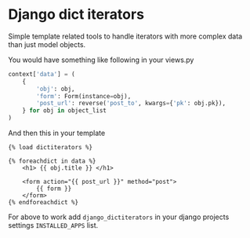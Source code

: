 Django dict iterators
=====================

Simple template related tools to handle iterators with more complex data than just model objects.

You would have something like following in your views.py

```python
context['data'] = (
    {
        'obj': obj,
        'form': Form(instance=obj),
        'post_url': reverse('post_to', kwargs={'pk': obj.pk}),
    } for obj in object_list
)
```

And then this in your template

```html+django
{% load dictiterators %}

{% foreachdict in data %}
    <h1> {{ obj.title }} </h1>

    <form action="{{ post_url }}" method="post">
        {{ form }}
    </form>
{% endforeachdict %}
```

For above to work add `django_dictiterators` in your django projects settings `INSTALLED_APPS` list.
